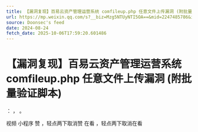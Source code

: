 ```yaml
---
title: 【漏洞复现】百易云资产管理运营系统 comfileup.php 任意文件上传漏洞 (附批量验证脚本)
url: https://mp.weixin.qq.com/s?__biz=Mzg5NTUyNTI5OA==&mid=2247485786&idx=3&sn=0678add8f6e29633525259fbaa33918b
source: Doonsec's feed
date: 2024-08-24
fetch_date: 2025-10-06T17:59:20.601486
---
```


# 【漏洞复现】百易云资产管理运营系统 comfileup.php 任意文件上传漏洞 (附批量验证脚本)

：
，
。

视频
小程序
赞
，轻点两下取消赞
在看
，轻点两下取消在看